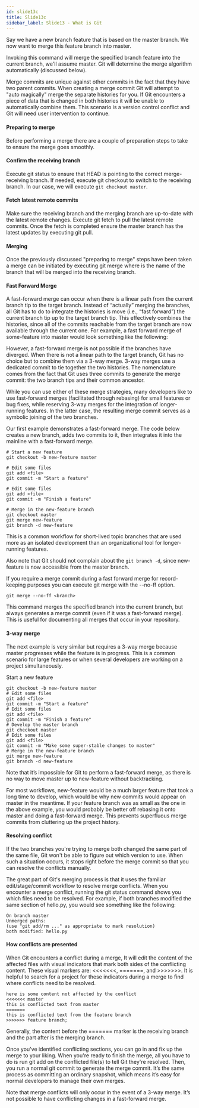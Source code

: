 ```yaml
---
id: slide13c
title: Slide13c
sidebar_label: Slide13 - What is Git
---
```



Say we have a new branch feature that is based on the master branch. We now want to merge this feature branch into master.


Invoking this command will merge the specified branch feature into the current branch, we'll assume master. Git will determine the merge algorithm automatically (discussed below).


Merge commits are unique against other commits in the fact that they have two parent commits. When creating a merge commit Git will attempt to "auto magically" merge the separate histories for you. If Git encounters a piece of data that is changed in both histories it will be unable to automatically combine them. This scenario is a version control conflict and Git will need user intervention to continue.

#### Preparing to merge
Before performing a merge there are a couple of preparation steps to take to ensure the merge goes smoothly.

#### Confirm the receiving branch
Execute git status to ensure that HEAD is pointing to the correct merge-receiving branch. If needed, execute git checkout <receiving> to switch to the receiving branch. In our case, we will execute `git checkout master`.

#### Fetch latest remote commits
Make sure the receiving branch and the merging branch are up-to-date with the latest remote changes. Execute git fetch to pull the latest remote commits. Once the fetch is completed ensure the master branch has the latest updates by executing git pull.

#### Merging
Once the previously discussed "preparing to merge" steps have been taken a merge can be initiated by executing git merge <branch name> where <branch name> is the name of the branch that will be merged into the receiving branch.

#### Fast Forward Merge
A fast-forward merge can occur when there is a linear path from the current branch tip to the target branch. Instead of “actually” merging the branches, all Git has to do to integrate the histories is move (i.e., “fast forward”) the current branch tip up to the target branch tip. This effectively combines the histories, since all of the commits reachable from the target branch are now available through the current one. For example, a fast forward merge of some-feature into master would look something like the following:


However, a fast-forward merge is not possible if the branches have diverged. When there is not a linear path to the target branch, Git has no choice but to combine them via a 3-way merge. 3-way merges use a dedicated commit to tie together the two histories. The nomenclature comes from the fact that Git uses three commits to generate the merge commit: the two branch tips and their common ancestor.



While you can use either of these merge strategies, many developers like to use fast-forward merges (facilitated through rebasing) for small features or bug fixes, while reserving 3-way merges for the integration of longer-running features. In the latter case, the resulting merge commit serves as a symbolic joining of the two branches.

Our first example demonstrates a fast-forward merge. The code below creates a new branch, adds two commits to it, then integrates it into the mainline with a fast-forward merge.

```
# Start a new feature
git checkout -b new-feature master

# Edit some files
git add <file>
git commit -m "Start a feature"

# Edit some files
git add <file>
git commit -m "Finish a feature"

# Merge in the new-feature branch
git checkout master
git merge new-feature
git branch -d new-feature
```
This is a common workflow for short-lived topic branches that are used more as an isolated development than an organizational tool for longer-running features.

Also note that Git should not complain about the `git branch -d`, since new-feature is now accessible from the master branch.

If you require a merge commit during a fast forward merge for record-keeping purposes you can execute git merge with the --no-ff option.

`git merge --no-ff <branch>`

This command merges the specified branch into the current branch, but always generates a merge commit (even if it was a fast-forward merge). This is useful for documenting all merges that occur in your repository.

#### 3-way merge
The next example is very similar but requires a 3-way merge because master progresses while the feature is in progress. This is a common scenario for large features or when several developers are working on a project simultaneously.

Start a new feature
```
git checkout -b new-feature master
# Edit some files
git add <file>
git commit -m "Start a feature"
# Edit some files
git add <file>
git commit -m "Finish a feature"
# Develop the master branch
git checkout master
# Edit some files
git add <file>
git commit -m "Make some super-stable changes to master"
# Merge in the new-feature branch
git merge new-feature
git branch -d new-feature
```

Note that it’s impossible for Git to perform a fast-forward merge, as there is no way to move master up to new-feature without backtracking.

For most workflows, new-feature would be a much larger feature that took a long time to develop, which would be why new commits would appear on master in the meantime. If your feature branch was as small as the one in the above example, you would probably be better off rebasing it onto master and doing a fast-forward merge. This prevents superfluous merge commits from cluttering up the project history.

#### Resolving conflict
If the two branches you're trying to merge both changed the same part of the same file, Git won't be able to figure out which version to use. When such a situation occurs, it stops right before the merge commit so that you can resolve the conflicts manually.

The great part of Git's merging process is that it uses the familiar edit/stage/commit workflow to resolve merge conflicts. When you encounter a merge conflict, running the git status command shows you which files need to be resolved. For example, if both branches modified the same section of hello.py, you would see something like the following:

```
On branch master
Unmerged paths:
(use "git add/rm ..." as appropriate to mark resolution)
both modified: hello.py
```

#### How conflicts are presented

When Git encounters a conflict during a merge, It will edit the content of the affected files with visual indicators that mark both sides of the conflicting content. These visual markers are: <<<<<<<, =======, and >>>>>>>. It is helpful to search for a project for these indicators during a merge to find where conflicts need to be resolved.

```
here is some content not affected by the conflict
<<<<<<< master
this is conflicted text from master
=======
this is conflicted text from the feature branch
>>>>>>> feature branch;
```

Generally, the content before the ======= marker is the receiving branch and the part after is the merging branch.

Once you've identified conflicting sections, you can go in and fix up the merge to your liking. When you're ready to finish the merge, all you have to do is run git add on the conflicted file(s) to tell Git they're resolved. Then, you run a normal git commit to generate the merge commit. It’s the same process as committing an ordinary snapshot, which means it’s easy for normal developers to manage their own merges.

Note that merge conflicts will only occur in the event of a 3-way merge. It’s not possible to have conflicting changes in a fast-forward merge.

